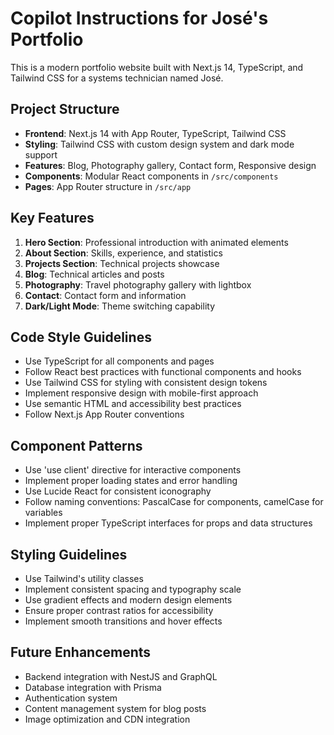 <!-- Use this file to provide workspace-specific custom instructions to Copilot. For more details, visit https://code.visualstudio.com/docs/copilot/copilot-customization#_use-a-githubcopilotinstructionsmd-file -->

# Copilot Instructions for José's Portfolio

This is a modern portfolio website built with Next.js 14, TypeScript, and Tailwind CSS for a systems technician named José.

## Project Structure

- **Frontend**: Next.js 14 with App Router, TypeScript, Tailwind CSS
- **Styling**: Tailwind CSS with custom design system and dark mode support
- **Features**: Blog, Photography gallery, Contact form, Responsive design
- **Components**: Modular React components in `/src/components`
- **Pages**: App Router structure in `/src/app`

## Key Features

1. **Hero Section**: Professional introduction with animated elements
2. **About Section**: Skills, experience, and statistics
3. **Projects Section**: Technical projects showcase
4. **Blog**: Technical articles and posts
5. **Photography**: Travel photography gallery with lightbox
6. **Contact**: Contact form and information
7. **Dark/Light Mode**: Theme switching capability

## Code Style Guidelines

- Use TypeScript for all components and pages
- Follow React best practices with functional components and hooks
- Use Tailwind CSS for styling with consistent design tokens
- Implement responsive design with mobile-first approach
- Use semantic HTML and accessibility best practices
- Follow Next.js App Router conventions

## Component Patterns

- Use 'use client' directive for interactive components
- Implement proper loading states and error handling
- Use Lucide React for consistent iconography
- Follow naming conventions: PascalCase for components, camelCase for variables
- Implement proper TypeScript interfaces for props and data structures

## Styling Guidelines

- Use Tailwind's utility classes
- Implement consistent spacing and typography scale
- Use gradient effects and modern design elements
- Ensure proper contrast ratios for accessibility
- Implement smooth transitions and hover effects

## Future Enhancements

- Backend integration with NestJS and GraphQL
- Database integration with Prisma
- Authentication system
- Content management system for blog posts
- Image optimization and CDN integration
